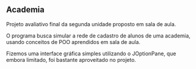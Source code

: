 ## Academia

Projeto avaliativo final da segunda unidade proposto em sala de aula. <br>

O programa busca simular 
a rede de cadastro de alunos de uma academia, usando conceitos de POO aprendidos em sala de aula. <br>

Fizemos uma interface gráfica simples utilizando o JOptionPane, que embora limitado, foi bastante aproveitado no projeto.